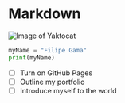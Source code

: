 # Markdown

![Image of Yaktocat](https://octodex.github.com/images/yaktocat.png)

``` python
myName = "Filipe Gama"
print(myName)
```

- [ ] Turn on GitHub Pages
- [ ] Outline my portfolio
- [ ] Introduce myself to the world
